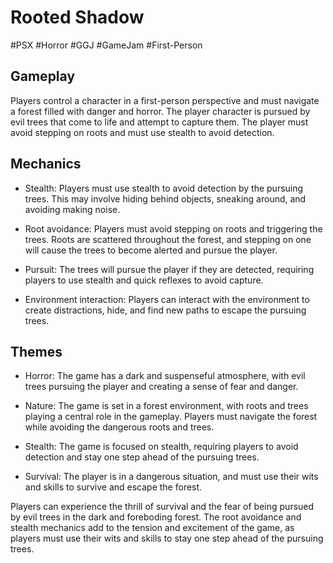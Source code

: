 # Rooted Shadow 
#PSX #Horror #GGJ #GameJam #First-Person

## Gameplay
Players control a character in a first-person perspective and must navigate a forest filled with danger and horror. The player character is pursued by evil trees that come to life and attempt to capture them. The player must avoid stepping on roots and must use stealth to avoid detection.

## Mechanics
- Stealth: Players must use stealth to avoid detection by the pursuing trees. This may involve hiding behind objects, sneaking around, and avoiding making noise.

- Root avoidance: Players must avoid stepping on roots and triggering the trees. Roots are scattered throughout the forest, and stepping on one will cause the trees to become alerted and pursue the player.

- Pursuit: The trees will pursue the player if they are detected, requiring players to use stealth and quick reflexes to avoid capture.

- Environment interaction: Players can interact with the environment to create distractions, hide, and find new paths to escape the pursuing trees.

## Themes
- Horror: The game has a dark and suspenseful atmosphere, with evil trees pursuing the player and creating a sense of fear and danger.

- Nature: The game is set in a forest environment, with roots and trees playing a central role in the gameplay. Players must navigate the forest while avoiding the dangerous roots and trees.

- Stealth: The game is focused on stealth, requiring players to avoid detection and stay one step ahead of the pursuing trees.

- Survival: The player is in a dangerous situation, and must use their wits and skills to survive and escape the forest.

Players can experience the thrill of survival and the fear of being pursued by evil trees in the dark and foreboding forest. The root avoidance and stealth mechanics add to the tension and excitement of the game, as players must use their wits and skills to stay one step ahead of the pursuing trees.
